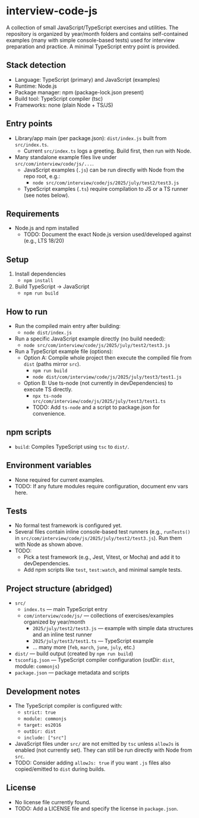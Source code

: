 # interview-code-js

A collection of small JavaScript/TypeScript exercises and utilities. The repository is organized by year/month folders and contains self-contained examples (many with simple console-based tests) used for interview preparation and practice. A minimal TypeScript entry point is provided.

## Stack detection
- Language: TypeScript (primary) and JavaScript (examples)
- Runtime: Node.js
- Package manager: npm (package-lock.json present)
- Build tool: TypeScript compiler (tsc)
- Frameworks: none (plain Node + TS/JS)

## Entry points
- Library/app main (per package.json): `dist/index.js` built from `src/index.ts`.
  - Current `src/index.ts` logs a greeting. Build first, then run with Node.
- Many standalone example files live under `src/com/interview/code/js/...`.
  - JavaScript examples (`.js`) can be run directly with Node from the repo root, e.g.:
    - `node src/com/interview/code/js/2025/july/test2/test3.js`
  - TypeScript examples (`.ts`) require compilation to JS or a TS runner (see notes below).

## Requirements
- Node.js and npm installed
  - TODO: Document the exact Node.js version used/developed against (e.g., LTS 18/20)

## Setup
1. Install dependencies
   - `npm install`
2. Build TypeScript → JavaScript
   - `npm run build`

## How to run
- Run the compiled main entry after building:
  - `node dist/index.js`
- Run a specific JavaScript example directly (no build needed):
  - `node src/com/interview/code/js/2025/july/test2/test3.js`
- Run a TypeScript example file (options):
  - Option A: Compile whole project then execute the compiled file from `dist` (paths mirror `src`).
    - `npm run build`
    - `node dist/com/interview/code/js/2025/july/test3/test1.js`
  - Option B: Use ts-node (not currently in devDependencies) to execute TS directly.
    - `npx ts-node src/com/interview/code/js/2025/july/test3/test1.ts`
    - TODO: Add `ts-node` and a script to package.json for convenience.

## npm scripts
- `build`: Compiles TypeScript using `tsc` to `dist/`.

## Environment variables
- None required for current examples.
- TODO: If any future modules require configuration, document env vars here.

## Tests
- No formal test framework is configured yet.
- Several files contain inline console-based test runners (e.g., `runTests()` in `src/com/interview/code/js/2025/july/test2/test3.js`). Run them with Node as shown above.
- TODO:
  - Pick a test framework (e.g., Jest, Vitest, or Mocha) and add it to devDependencies.
  - Add npm scripts like `test`, `test:watch`, and minimal sample tests.

## Project structure (abridged)
- `src/`
  - `index.ts` — main TypeScript entry
  - `com/interview/code/js/` — collections of exercises/examples organized by year/month
    - `2025/july/test2/test3.js` — example with simple data structures and an inline test runner
    - `2025/july/test3/test1.ts` — TypeScript example
    - ... many more (`feb`, `march`, `june`, `july`, etc.)
- `dist/` — build output (created by `npm run build`)
- `tsconfig.json` — TypeScript compiler configuration (outDir: `dist`, module: `commonjs`)
- `package.json` — package metadata and scripts

## Development notes
- The TypeScript compiler is configured with:
  - `strict: true`
  - `module: commonjs`
  - `target: es2016`
  - `outDir: dist`
  - `include: ["src"]`
- JavaScript files under `src/` are not emitted by `tsc` unless `allowJs` is enabled (not currently set). They can still be run directly with Node from `src`.
- TODO: Consider adding `allowJs: true` if you want `.js` files also copied/emitted to `dist` during builds.

## License
- No license file currently found.
- TODO: Add a LICENSE file and specify the license in `package.json`.
